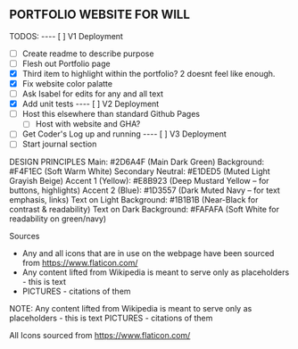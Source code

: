 ## PORTFOLIO WEBSITE FOR WILL

TODOS:
---- [ ] V1 Deployment
- [ ] Create readme to describe purpose
- [ ] Flesh out Portfolio page
- [X] Third item to highlight within the portfolio? 2 doesnt feel like enough.
- [X] Fix website color palatte
- [ ] Ask Isabel for edits for any and all text
- [X] Add unit tests
---- [ ] V2 Deployment
- [ ] Host this elsewhere than standard Github Pages
    - [ ] Host with website and GHA?
- [ ] Get Coder's Log up and running
---- [ ] V3 Deployment
- [ ] Start journal section

DESIGN PRINCIPLES
Main: #2D6A4F (Main Dark Green)
Background: #F4F1EC (Soft Warm White)
Secondary Neutral: #E1DED5 (Muted Light Grayish Beige)
Accent 1 (Yellow): #E8B923 (Deep Mustard Yellow – for buttons, highlights)
Accent 2 (Blue): #1D3557 (Dark Muted Navy – for text emphasis, links)
Text on Light Background: #1B1B1B (Near-Black for contrast & readability)
Text on Dark Background: #FAFAFA (Soft White for readability on green/navy)

Sources
- Any and all icons that are in use on the webpage have been sourced from https://www.flaticon.com/
- Any content lifted from Wikipedia is meant to serve only as placeholders - this is text
- PICTURES - citations of them 

NOTE: Any content lifted from Wikipedia is meant to serve only as placeholders - this is text
PICTURES - citations of them 

All Icons sourced from https://www.flaticon.com/
